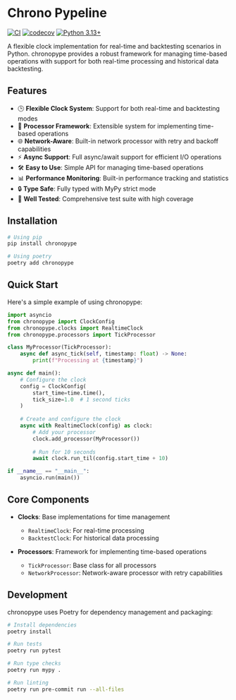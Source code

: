 # Chrono Pypeline

[![CI](https://github.com/gianlucapagliara/chronopype/actions/workflows/ci.yml/badge.svg)](https://github.com/gianlucapagliara/chronopype/actions/workflows/ci.yml)
[![codecov](https://codecov.io/gh/gianlucapagliara/chronopype/branch/main/graph/badge.svg)](https://codecov.io/gh/gianlucapagliara/chronopype)
[![Python 3.13+](https://img.shields.io/badge/python-3.13+-blue.svg)](https://www.python.org/downloads/)

A flexible clock implementation for real-time and backtesting scenarios in Python. chronopype provides a robust framework for managing time-based operations with support for both real-time processing and historical data backtesting.

## Features

- 🕒 **Flexible Clock System**: Support for both real-time and backtesting modes
- 🔄 **Processor Framework**: Extensible system for implementing time-based operations
- 🌐 **Network-Aware**: Built-in network processor with retry and backoff capabilities
- ⚡ **Async Support**: Full async/await support for efficient I/O operations
- 🛠️ **Easy to Use**: Simple API for managing time-based operations
- 📊 **Performance Monitoring**: Built-in performance tracking and statistics
- 🔒 **Type Safe**: Fully typed with MyPy strict mode
- 🧪 **Well Tested**: Comprehensive test suite with high coverage

## Installation

```bash
# Using pip
pip install chronopype

# Using poetry
poetry add chronopype
```

## Quick Start

Here's a simple example of using chronopype:

```python
import asyncio
from chronopype import ClockConfig
from chronopype.clocks import RealtimeClock
from chronopype.processors import TickProcessor

class MyProcessor(TickProcessor):
    async def async_tick(self, timestamp: float) -> None:
        print(f"Processing at {timestamp}")

async def main():
    # Configure the clock
    config = ClockConfig(
        start_time=time.time(),
        tick_size=1.0  # 1 second ticks
    )
    
    # Create and configure the clock
    async with RealtimeClock(config) as clock:
        # Add your processor
        clock.add_processor(MyProcessor())
        
        # Run for 10 seconds
        await clock.run_til(config.start_time + 10)

if __name__ == "__main__":
    asyncio.run(main())
```

## Core Components

- **Clocks**: Base implementations for time management
  - `RealtimeClock`: For real-time processing
  - `BacktestClock`: For historical data processing
  
- **Processors**: Framework for implementing time-based operations
  - `TickProcessor`: Base class for all processors
  - `NetworkProcessor`: Network-aware processor with retry capabilities

## Development

chronopype uses Poetry for dependency management and packaging:

```bash
# Install dependencies
poetry install

# Run tests
poetry run pytest

# Run type checks
poetry run mypy .

# Run linting
poetry run pre-commit run --all-files
```


